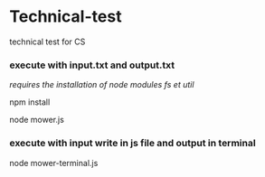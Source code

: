 # Technical-test
technical test for CS


### execute with input.txt and output.txt 
*requires the installation of node modules fs et util*

npm install

node mower.js


### execute with input write in js file and output in terminal

node mower-terminal.js
